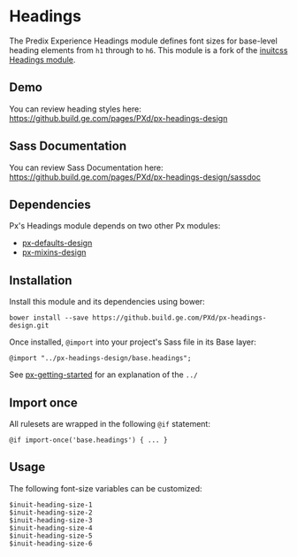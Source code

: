 # Headings

The Predix Experience Headings module defines font sizes for base-level heading elements from `h1` through to `h6`. This module is a fork of the [inuitcss Headings module](https://github.com/inuitcss/base.headings).

## Demo

You can review heading styles here: https://github.build.ge.com/pages/PXd/px-headings-design

## Sass Documentation

You can review Sass Documentation here: https://github.build.ge.com/pages/PXd/px-headings-design/sassdoc

## Dependencies

Px's Headings module depends on two other Px modules:

* [px-defaults-design](https://github.build.ge.com/PXd/px-defaults-design)
* [px-mixins-design](https://github.build.ge.com/PXd/px-mixins-design)

## Installation

Install this module and its dependencies using bower:

    bower install --save https://github.build.ge.com/PXd/px-headings-design.git

Once installed, `@import` into your project's Sass file in its Base layer:

    @import "../px-headings-design/base.headings";

See [px-getting-started](https://github.build.ge.com/PXd/px-getting-started#a-note-about-relative-import-paths) for an explanation of the `../`

## Import once

All rulesets are wrapped in the following `@if` statement:

    @if import-once('base.headings') { ... }

## Usage

The following font-size variables can be customized:

    $inuit-heading-size-1
    $inuit-heading-size-2
    $inuit-heading-size-3
    $inuit-heading-size-4
    $inuit-heading-size-5
    $inuit-heading-size-6
